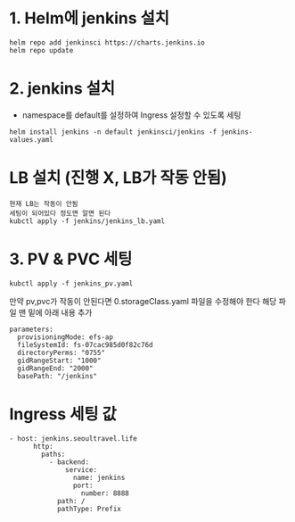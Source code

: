 # 1. Helm에 jenkins 설치
```
helm repo add jenkinsci https://charts.jenkins.io
helm repo update
```
# 2. jenkins 설치 
- namespace를 default를 설정하여 Ingress 설정할 수 있도록 세팅

```
helm install jenkins -n default jenkinsci/jenkins -f jenkins-values.yaml
```

# LB 설치 (진행 X, LB가 작동 안됨)
```
현재 LB는 작동이 안됨 
세팅이 되어있다 정도면 알면 된다
kubctl apply -f jenkins/jenkins_lb.yaml
```

# 3. PV & PVC 세팅
```
kubctl apply -f jenkins_pv.yaml
```
만약 pv,pvc가 작동이 안된다면
0.storageClass.yaml 파일을 수정해야 한다
해당 파일 맨 밑에 아래 내용 추가
```
parameters:
  provisioningMode: efs-ap
  fileSystemId: fs-07cac985d0f82c76d
  directoryPerms: "0755"
  gidRangeStart: "1000"
  gidRangeEnd: "2000"
  basePath: "/jenkins"
```

# Ingress 세팅 값
```
- host: jenkins.seoultravel.life
      http:
        paths:
          - backend:
              service:
                name: jenkins
                port:
                  number: 8888
            path: /
            pathType: Prefix
```